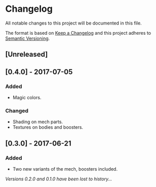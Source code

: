 # Changelog
All notable changes to this project will be documented in this file.

The format is based on [Keep a Changelog](http://keepachangelog.com/en/1.0.0/)
and this project adheres to [Semantic Versioning](http://semver.org/spec/v2.0.0.html).

## [Unreleased]

## [0.4.0] - 2017-07-05
### Added
- Magic colors.

### Changed
- Shading on mech parts.
- Textures on bodies and boosters.

## [0.3.0] - 2017-06-21
### Added
- Two new variants of the mech, boosters included.

_Versions 0.2.0 and 0.1.0 have been lost to history..._
